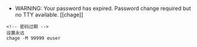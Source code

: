 # 

- WARNING: Your password has expired. Password change required but no TTY available.
[[chage]]
```shell
<!-- 密码过期 -->
设置永远
chage -M 99999 euser
```
